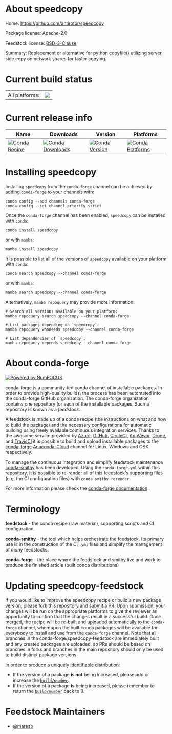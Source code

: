 About speedcopy
===============

Home: https://github.com/antirotor/speedcopy

Package license: Apache-2.0

Feedstock license: [BSD-3-Clause](https://github.com/conda-forge/speedcopy-feedstock/blob/main/LICENSE.txt)

Summary: Replacement or alternative for python copyfile() utilizing server side copy on network shares for faster copying.

Current build status
====================


<table><tr><td>All platforms:</td>
    <td>
      <a href="https://dev.azure.com/conda-forge/feedstock-builds/_build/latest?definitionId=12428&branchName=main">
        <img src="https://dev.azure.com/conda-forge/feedstock-builds/_apis/build/status/speedcopy-feedstock?branchName=main">
      </a>
    </td>
  </tr>
</table>

Current release info
====================

| Name | Downloads | Version | Platforms |
| --- | --- | --- | --- |
| [![Conda Recipe](https://img.shields.io/badge/recipe-speedcopy-green.svg)](https://anaconda.org/conda-forge/speedcopy) | [![Conda Downloads](https://img.shields.io/conda/dn/conda-forge/speedcopy.svg)](https://anaconda.org/conda-forge/speedcopy) | [![Conda Version](https://img.shields.io/conda/vn/conda-forge/speedcopy.svg)](https://anaconda.org/conda-forge/speedcopy) | [![Conda Platforms](https://img.shields.io/conda/pn/conda-forge/speedcopy.svg)](https://anaconda.org/conda-forge/speedcopy) |

Installing speedcopy
====================

Installing `speedcopy` from the `conda-forge` channel can be achieved by adding `conda-forge` to your channels with:

```
conda config --add channels conda-forge
conda config --set channel_priority strict
```

Once the `conda-forge` channel has been enabled, `speedcopy` can be installed with `conda`:

```
conda install speedcopy
```

or with `mamba`:

```
mamba install speedcopy
```

It is possible to list all of the versions of `speedcopy` available on your platform with `conda`:

```
conda search speedcopy --channel conda-forge
```

or with `mamba`:

```
mamba search speedcopy --channel conda-forge
```

Alternatively, `mamba repoquery` may provide more information:

```
# Search all versions available on your platform:
mamba repoquery search speedcopy --channel conda-forge

# List packages depending on `speedcopy`:
mamba repoquery whoneeds speedcopy --channel conda-forge

# List dependencies of `speedcopy`:
mamba repoquery depends speedcopy --channel conda-forge
```


About conda-forge
=================

[![Powered by
NumFOCUS](https://img.shields.io/badge/powered%20by-NumFOCUS-orange.svg?style=flat&colorA=E1523D&colorB=007D8A)](https://numfocus.org)

conda-forge is a community-led conda channel of installable packages.
In order to provide high-quality builds, the process has been automated into the
conda-forge GitHub organization. The conda-forge organization contains one repository
for each of the installable packages. Such a repository is known as a *feedstock*.

A feedstock is made up of a conda recipe (the instructions on what and how to build
the package) and the necessary configurations for automatic building using freely
available continuous integration services. Thanks to the awesome service provided by
[Azure](https://azure.microsoft.com/en-us/services/devops/), [GitHub](https://github.com/),
[CircleCI](https://circleci.com/), [AppVeyor](https://www.appveyor.com/),
[Drone](https://cloud.drone.io/welcome), and [TravisCI](https://travis-ci.com/)
it is possible to build and upload installable packages to the
[conda-forge](https://anaconda.org/conda-forge) [Anaconda-Cloud](https://anaconda.org/)
channel for Linux, Windows and OSX respectively.

To manage the continuous integration and simplify feedstock maintenance
[conda-smithy](https://github.com/conda-forge/conda-smithy) has been developed.
Using the ``conda-forge.yml`` within this repository, it is possible to re-render all of
this feedstock's supporting files (e.g. the CI configuration files) with ``conda smithy rerender``.

For more information please check the [conda-forge documentation](https://conda-forge.org/docs/).

Terminology
===========

**feedstock** - the conda recipe (raw material), supporting scripts and CI configuration.

**conda-smithy** - the tool which helps orchestrate the feedstock.
                   Its primary use is in the construction of the CI ``.yml`` files
                   and simplify the management of *many* feedstocks.

**conda-forge** - the place where the feedstock and smithy live and work to
                  produce the finished article (built conda distributions)


Updating speedcopy-feedstock
============================

If you would like to improve the speedcopy recipe or build a new
package version, please fork this repository and submit a PR. Upon submission,
your changes will be run on the appropriate platforms to give the reviewer an
opportunity to confirm that the changes result in a successful build. Once
merged, the recipe will be re-built and uploaded automatically to the
`conda-forge` channel, whereupon the built conda packages will be available for
everybody to install and use from the `conda-forge` channel.
Note that all branches in the conda-forge/speedcopy-feedstock are
immediately built and any created packages are uploaded, so PRs should be based
on branches in forks and branches in the main repository should only be used to
build distinct package versions.

In order to produce a uniquely identifiable distribution:
 * If the version of a package **is not** being increased, please add or increase
   the [``build/number``](https://docs.conda.io/projects/conda-build/en/latest/resources/define-metadata.html#build-number-and-string).
 * If the version of a package **is** being increased, please remember to return
   the [``build/number``](https://docs.conda.io/projects/conda-build/en/latest/resources/define-metadata.html#build-number-and-string)
   back to 0.

Feedstock Maintainers
=====================

* [@maresb](https://github.com/maresb/)

